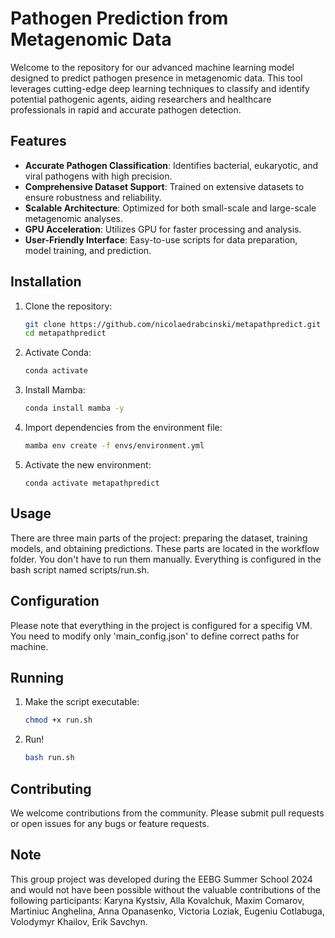 # Pathogen Prediction from Metagenomic Data

Welcome to the repository for our advanced machine learning model designed to predict pathogen presence in metagenomic data.
This tool leverages cutting-edge deep learning techniques to classify and identify potential pathogenic agents,
aiding researchers and healthcare professionals in rapid and accurate pathogen detection.

## Features

- **Accurate Pathogen Classification**: Identifies bacterial, eukaryotic, and viral pathogens with high precision.
- **Comprehensive Dataset Support**: Trained on extensive datasets to ensure robustness and reliability.
- **Scalable Architecture**: Optimized for both small-scale and large-scale metagenomic analyses.
- **GPU Acceleration**: Utilizes GPU for faster processing and analysis.
- **User-Friendly Interface**: Easy-to-use scripts for data preparation, model training, and prediction.

## Installation

1. Clone the repository:
   ```bash
   git clone https://github.com/nicolaedrabcinski/metapathpredict.git
   cd metapathpredict
   ```
   
2. Activate Conda:
   ```bash
   conda activate
   ```

3. Install Mamba:
   ```bash
   conda install mamba -y
   ```

4. Import dependencies from the environment file:
   ```bash
   mamba env create -f envs/environment.yml
   ```

5. Activate the new environment:
   ```
   conda activate metapathpredict
   ```

## Usage

There are three main parts of the project: preparing the dataset, training models, and obtaining predictions. These parts are located in the workflow folder. You don't have to run them manually. Everything is configured in the bash script named scripts/run.sh.

## Configuration

Please note that everything in the project is configured for a specifig VM.
You need to modify only 'main_config.json' to define correct paths for machine.

## Running

1. Make the script executable:
   ```bash
   chmod +x run.sh
   ```

2. Run!
   ```bash
   bash run.sh
   ```

## Contributing

We welcome contributions from the community. Please submit pull requests or open issues for any bugs or feature requests.

## Note

This group project was developed during the EEBG Summer School 2024 and would not have been possible without the valuable contributions of the following participants: Karyna Kystsiv, Alla Kovalchuk, Maxim Comarov, Martiniuc Anghelina, Anna Opanasenko, Victoria Loziak, Eugeniu Cotlabuga, Volodymyr Khailov, Erik Savchyn.
